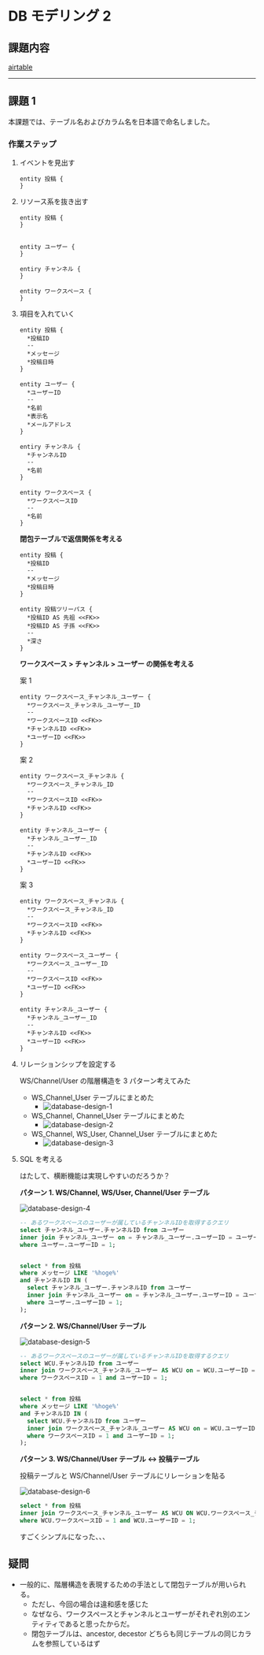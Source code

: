 # DB モデリング 2

## 課題内容

[airtable](https://airtable.com/tblTnXBXFOYJ0J7lZ/viwyi8muFtWUlhNKG/recCDmAj926oLfOde?blocks=hide)

---

## 課題 1

本課題では、テーブル名およびカラム名を日本語で命名しました。

### 作業ステップ

1. イベントを見出す

   ```wsd
   entity 投稿 {
   }
   ```

2. リソース系を抜き出す

   ```wsd
   entity 投稿 {
   }


   entity ユーザー {
   }

   entiry チャンネル {
   }

   entity ワークスペース {
   }
   ```

3. 項目を入れていく

   ```wsd
   entity 投稿 {
     *投稿ID
     --
     *メッセージ
     *投稿日時
   }

   entity ユーザー {
     *ユーザーID
     --
     *名前
     *表示名
     *メールアドレス
   }

   entiry チャンネル {
     *チャンネルID
     --
     *名前
   }

   entity ワークスペース {
     *ワークスペースID
     --
     *名前
   }
   ```

   **閉包テーブルで返信関係を考える**

   ```wsd
   entity 投稿 {
     *投稿ID
     --
     *メッセージ
     *投稿日時
   }

   entity 投稿ツリーパス {
     *投稿ID AS 先祖 <<FK>>
     *投稿ID AS 子孫 <<FK>>
     --
     *深さ
   }
   ```

   **ワークスペース > チャンネル > ユーザー の関係を考える**

   案 1

   ```wsd
   entity ワークスペース_チャンネル_ユーザー {
     *ワークスペース_チャンネル_ユーザー_ID
     --
     *ワークスペースID <<FK>>
     *チャンネルID <<FK>>
     *ユーザーID <<FK>>
   }
   ```

   案 2

   ```wsd
   entity ワークスペース_チャンネル {
     *ワークスペース_チャンネル_ID
     --
     *ワークスペースID <<FK>>
     *チャンネルID <<FK>>
   }

   entity チャンネル_ユーザー {
     *チャンネル_ユーザー_ID
     --
     *チャンネルID <<FK>>
     *ユーザーID <<FK>>
   }
   ```

   案 3

   ```wsd
   entity ワークスペース_チャンネル {
     *ワークスペース_チャンネル_ID
     --
     *ワークスペースID <<FK>>
     *チャンネルID <<FK>>
   }

   entity ワークスペース_ユーザー {
     *ワークスペース_ユーザー_ID
     --
     *ワークスペースID <<FK>>
     *ユーザーID <<FK>>
   }

   entity チャンネル_ユーザー {
     *チャンネル_ユーザー_ID
     --
     *チャンネルID <<FK>>
     *ユーザーID <<FK>>
   }
   ```

4. リレーションシップを設定する

   WS/Channel/User の階層構造を 3 パターン考えてみた

   - WS_Channel_User テーブルにまとめた
     - ![database-design-1](./db/database-design-1.png)
   - WS_Channel, Channel_User テーブルにまとめた
     - ![database-design-2](./db/database-design-2.png)
   - WS_Channel, WS_User, Channel_User テーブルにまとめた
     - ![database-design-3](./db/database-design-3.png)

5. SQL を考える

   はたして、横断機能は実現しやすいのだろうか？

   **パターン 1. WS/Channel, WS/User, Channel/User テーブル**

   ![database-design-4](./db/database-design-4.png)

   ```sql
   -- あるワークスペースのユーザーが属しているチャンネルIDを取得するクエリ
   select チャンネル_ユーザー.チャンネルID from ユーザー
   inner join チャンネル_ユーザー on = チャンネル_ユーザー.ユーザーID = ユーザー.ユーザーID
   where ユーザー.ユーザーID = 1;


   select * from 投稿
   where メッセージ LIKE '%hoge%'
   and チャンネルID IN (
     select チャンネル_ユーザー.チャンネルID from ユーザー
     inner join チャンネル_ユーザー on = チャンネル_ユーザー.ユーザーID = ユーザー.ユーザーID
     where ユーザー.ユーザーID = 1;
   );
   ```

   **パターン 2. WS/Channel/User テーブル**

   ![database-design-5](./db/database-design-5.png)

   ```sql
   -- あるワークスペースのユーザーが属しているチャンネルIDを取得するクエリ
   select WCU.チャンネルID from ユーザー
   inner join ワークスペース_チャンネル_ユーザー AS WCU on = WCU.ユーザーID = ユーザー.ユーザーID
   where ワークスペースID = 1 and ユーザーID = 1;


   select * from 投稿
   where メッセージ LIKE '%hoge%'
   and チャンネルID IN (
     select WCU.チャンネルID from ユーザー
     inner join ワークスペース_チャンネル_ユーザー AS WCU on = WCU.ユーザーID = ユーザー.ユーザーID
     where ワークスペースID = 1 and ユーザーID = 1;
   );
   ```

   **パターン 3. WS/Channel/User テーブル <-> 投稿テーブル**

   投稿テーブルと WS/Channel/User テーブルにリレーションを貼る

   ![database-design-6](./db/database-design-6.png)

   ```sql
   select * from 投稿
   inner join ワークスペース_チャンネル_ユーザー AS WCU ON WCU.ワークスペース_チャンネル_ユーザーID ON 投稿.ワークスペース_チャンネル_ユーザーID
   where WCU.ワークスペースID = 1 and WCU.ユーザーID = 1;
   ```

   すごくシンプルになった、、、

## 疑問

- 一般的に、階層構造を表現するための手法として閉包テーブルが用いられる。
  - ただし、今回の場合は違和感を感じた
  - なぜなら、ワークスペースとチャンネルとユーザーがそれぞれ別のエンティティであると思ったからだ。
  - 閉包テーブルは、ancestor, decestor どちらも同じテーブルの同じカラムを参照しているはず
